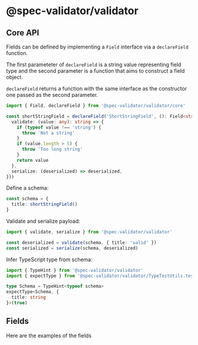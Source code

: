 # @spec-validator/validator

## Core API

Fields can be defined by implementing a `Field` interface via a `declareField` function.

The first parameteter of `declareField` is a string value representing field type and the
second parameter is a function that aims to construct a field object.

`declareField` returns a function with the same interface as the constructor one passed
as the second parameter.

```ts
import { Field, declareField } from '@spec-validator/validator/core'

const shortStringField = declareField('ShortStringField', (): Field<string> => ({
  validate: (value: any): string => {
    if (typeof value !== 'string') {
      throw 'Not a string'
    }
    if (value.length > 5) {
      throw 'Too long string'
    }
    return value
  },
  serialize: (deserialized) => deserialized,
}))
```

Define a schema:

```ts
const schema = {
  title: shortStringField()
}
```

Validate and serialize payload:

```ts
import { validate, serialize } from '@spec-validator/validator'

const deserialized = validate(schema, { title: 'valid' })
const serialized = serialize(schema, deserialized)
```

Infer TypeScript type from schema:

```ts
import { TypeHint } from '@spec-validator/validator'
import { expectType } from '@spec-validator/validator/TypeTestUtils.test'

type Schema = TypeHint<typeof schema>
expectType<Schema, {
  title: string
}>(true)
```

## Fields

Here are the examples of the fields

```ts

```
